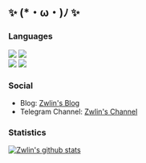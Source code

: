 ## ✨ (*・ω・)ﾉ ✨

### Languages

![](https://img.shields.io/badge/Go-46a9d6?style=flat-square&logo=go&logoColor=fff)
![](https://img.shields.io/badge/Python-f1d650?style=flat-square&logo=python&logoColor=fff)</br>
![](https://img.shields.io/badge/Haskell-5e5086?style=flat-square&logo=haskell&logoColor=fff)
![](https://img.shields.io/badge/Rust-9d3047?style=flat-square&logo=rust&logoColor=fff)

### Social

+ Blog: [Zwlin's Blog](https://blog.zwlin.io)
+ Telegram Channel: [Zwlin's Channel](https://t.me/Zwlin_channel)

### Statistics
 
[![Zwlin's github stats](https://github-readme-stats.vercel.app/api?username=Zwlin98&show_icons=true&count_private=true&show_icons=true&theme=buefy)](https://github.com/anuraghazra/github-readme-stats)


